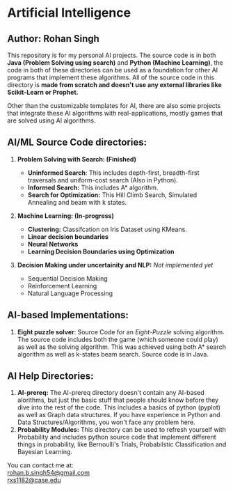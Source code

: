 # Artificial Intelligence
## Author: Rohan Singh

This repository is for my personal AI projects. The source code is in both **Java (Problem Solving using search)** and **Python (Machine Learning)**, the code in both of these directories can be used as a foundation for other AI programs that implement these algorithms. All of the source code in this directory is **made from scratch and doesn't use any external libraries like Scikit-Learn or Prophet.**

Other than the customizable templates for AI, there are also some projects that integrate these AI algorithms with real-applications, mostly games that are solved using AI algorithms. 

## AI/ML Source Code directories:   
1) **Problem Solving with Search: (Finished)**  
    - **Uninformed Search**: This includes depth-first, breadth-first traversals and uniform-cost search (Also in Python).  
    - **Informed Search:** This includes A* algorithm.    
    - **Search for Optimization:** This Hill Climb Search, Simulated Annealing and beam with k states.   
    
2) **Machine Learning: (In-progress)**    
    - **Clustering:**  Classifcation on Iris Dataset using KMeans.  
    - **Linear decision boundaries**  
    - **Neural Networks**  
    - **Learning Decision Boundaries using Optimization**  
  
3) **Decision Making under uncertainity and NLP:** *Not implemented yet*  
    - Sequential Decision Making  
    - Reinforcement Learning  
    - Natural Language Processing    
    
## AI-based Implementations:  
1) **Eight puzzle solver**: Source Code for an *Eight-Puzzle* solving algorithm. The source code includes both the game (which someone could play) as well as the solving algorithm. This was achieved using both A* search algorithm as well as k-states beam search. Source code is in Java.  
    
## AI Help Directories:
1) **AI-prereq:** The AI-prereq directory doesn't contain any AI-based alorithms, but just the basic stuff that people should know before they dive into the rest of the code. This includes a basics of python (pyplot) as well as Graph data structures. If you have experience in Python and Data Structures/Algorithms, you won't face any problem here.  
2) **Probability Modules:** This directory can be used to refresh yourself with Probability and includes python source code that implement different things in probability, like Bernoulli's Trials, Probabilstic Classification and Bayesian Learning.  
    

You can contact me at:  
rohan.b.singh54@gmail.com  
rxs1182@case.edu  
